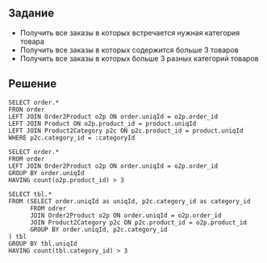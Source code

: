 ## Задание
- Получить все заказы в которых встречается нужная категория товара
- Получить все заказы в которых содержится больше 3 товаров
- Получить все заказы в которых больше 3 разных категорий товаров

## Решение
```
SELECT order.*
FRON order
LEFT JOIN Order2Product o2p ON order.uniqId = o2p.order_id
LEFT JOIN Product ON o2p.product_id = product.uniqId
LEFT JOIN Product2Category p2c ON p2c.product_id = product.uniqId
WHERE p2c.category_id = :categoryId
```
```
SELECT order.*
FROM order
LEFT JOIN Order2Product o2p ON order.uniqId = o2p.order_id
GROUP BY order.uniqId
HAVING count(o2p.product_id) > 3
```
```
SELECT tbl.*
FROM (SELECT order.uniqId as uniqId, p2c.category_id as category_id
      FROM odrer
      JOIN Order2Product o2p ON order.uniqId = o2p.order_id
      JOIN Product2Category p2c ON p2c.product_id = o2p.product_id
      GROUP BY order.uniqId, p2c.category_id
) tbl
GROUP BY tbl.uniqId
HAVING count(tbl.category_id) > 3
```
